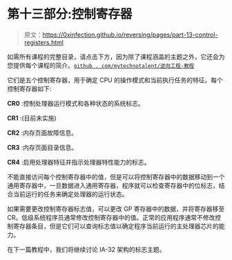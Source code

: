 # 第十三部分:控制寄存器

> 原文：<https://0xinfection.github.io/reversing/pages/part-13-control-registers.html>

如需所有课程的完整目录，请点击下方，因为除了课程涵盖的主题之外，它还会为您提供每个课程的简介。[`github . com/mytechnotalent/逆向工程-教程`](https://github.com/mytechnotalent/Reverse-Engineering-Tutorial)

它们是五个控制寄存器，用于确定 CPU 的操作模式和当前执行任务的特征。每个控制寄存器如下:

**CR0** :控制处理器运行模式和各种状态的系统标志。

**CR1** :(目前未实施)

**CR2** :内存页面故障信息。

**CR3** :内存页面目录信息。

**CR4** :启用处理器特征并指示处理器特性能力的标志。

不能直接访问每个控制寄存器中的值，但是可以将控制寄存器中的数据移动到一个通用寄存器中，一旦数据进入通用寄存器，程序就可以检查寄存器中的位标志，结合当前运行的任务来确定处理器的运行状态。

如果需要更改控制寄存器标志值，可以更改 GP 寄存器中的数据，并将寄存器移至 CR。低级系统程序员通常修改控制寄存器中的值。正常的应用程序通常不修改控制寄存器条目，但是它们可以查询标志值以确定程序当前运行的主处理器芯片的能力。

在下一篇教程中，我们将继续讨论 IA-32 架构的标志主题。